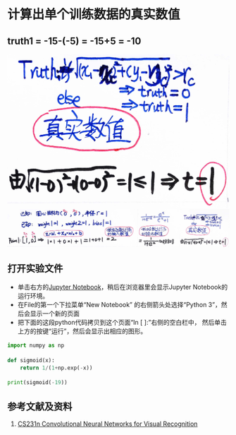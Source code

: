 # 计算出单个训练数据的真实数值

## truth1 = -15-(-5) = -15+5 = -10

![](/images/深度学习/判断出特定点是否在特定圆的区域内/计算出单个训练数据的真实数值/1a1.jpg)
![](/images/深度学习/判断出特定点是否在特定圆的区域内/计算出单个训练数据的真实数值/1a2.jpg)

## 打开实验文件

- 单击右方的[Jupyter Notebook](https://mybinder.org/v2/gh/ipython/ipython-in-depth/master?filepath=binder/Index.ipynb)，稍后在浏览器里会显示Jupyter Notebook的运行环境。
- 在File的第一个下拉菜单“New Notebook” 的右侧箭头处选择“Python 3”，然后会显示一个新的页面
- 把下面的这段python代码拷贝到这个页面“In [ ]:”右侧的空白栏中， 然后单击上方的按键“运行”，然后会显示出相应的图形。

```python
import numpy as np

def sigmoid(x):
    return 1/(1+np.exp(-x))

print(sigmoid(-19))
```

## 参考文献及资料

1. [CS231n Convolutional Neural Networks for Visual Recognition](https://cs231n.github.io/neural-networks-case-study/)
